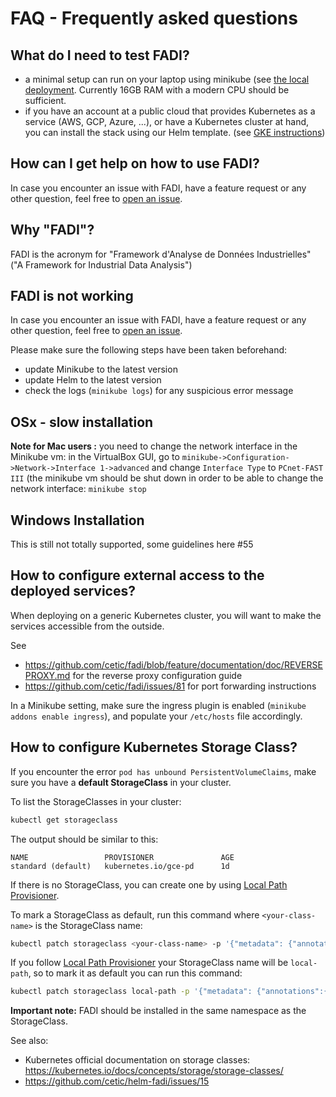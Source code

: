 FAQ - Frequently asked questions
==========

## What do I need to test FADI?

* a minimal setup can run on your laptop using minikube (see [the local deployment](https://github.com/cetic/fadi#02-local-deployment). Currently 16GB RAM with a modern CPU should be sufficient.
* if you have an account at a public cloud that provides Kubernetes as a service (AWS, GCP, Azure, ...), or have a Kubernetes cluster at hand, you can install the stack using our Helm template. (see [GKE instructions](https://github.com/cetic/fadi#04-deployment-on-gke))

## How can I get help on how to use FADI?

In case you encounter an issue with FADI, have a feature request or any other question, feel free to [open an issue](https://github.com/cetic/fadi/issues/new/choose).

## Why "FADI"?

FADI is the acronym for "Framework d'Analyse de Données Industrielles" ("A Framework for Industrial Data Analysis")

## FADI is not working

In case you encounter an issue with FADI, have a feature request or any other question, feel free to [open an issue](https://github.com/cetic/fadi/issues/new/choose).

Please make sure the following steps have been taken beforehand:

* update Minikube to the latest version
* update Helm to the latest version
* check the logs (`minikube logs`) for any suspicious error message

## OSx - slow installation

**Note for Mac users :** you need to change the network interface in the Minikube vm: in the VirtualBox GUI, go to `minikube->Configuration->Network->Interface 1->advanced` and change `Interface Type` to `PCnet-FAST III` (the minikube vm should be shut down in order to be able to change the network interface: `minikube stop`

## Windows Installation

This is still not totally supported, some guidelines here #55

## How to configure external access to the deployed services?

When deploying on a generic Kubernetes cluster, you will want to make the services accessible from the outside.

See

* https://github.com/cetic/fadi/blob/feature/documentation/doc/REVERSEPROXY.md for the reverse proxy configuration guide 
* https://github.com/cetic/fadi/issues/81 for port forwarding instructions

In a Minikube setting, make sure the ingress plugin is enabled (`minikube addons enable ingress`), and populate your `/etc/hosts` file accordingly.

## How to configure Kubernetes Storage Class?

If you encounter the error `pod has unbound PersistentVolumeClaims`, make sure you have a **default StorageClass** in your cluster.

To list the StorageClasses in your cluster: 

```bash
kubectl get storageclass
```

The output should be similar to this:

```
NAME                 PROVISIONER               AGE
standard (default)   kubernetes.io/gce-pd      1d
```

If there is no StorageClass, you can create one by using [Local Path Provisioner](https://github.com/rancher/local-path-provisioner).
 
To mark a StorageClass as default, run this command where `<your-class-name>` is the StorageClass name:
 
 
```bash
kubectl patch storageclass <your-class-name> -p '{"metadata": {"annotations":{"storageclass.kubernetes.io/is-default-class":"true"}}}'
```

If you follow [Local Path Provisioner](https://github.com/rancher/local-path-provisioner) your StorageClass name will be `local-path`, so to mark it as default you can run this command:

```bash
kubectl patch storageclass local-path -p '{"metadata": {"annotations":{"storageclass.kubernetes.io/is-default-class":"true"}}}'
```

**Important note:** FADI should be installed in the same namespace as the StorageClass.


See also:
 
 * Kubernetes official documentation on storage classes: https://kubernetes.io/docs/concepts/storage/storage-classes/
 * https://github.com/cetic/helm-fadi/issues/15
